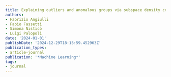 ```yaml
---
title: Explaining outliers and anomalous groups via subspace density contrastive loss
authors:
- Fabrizio Angiulli
- Fabio Fassetti
- Simona Nisticò
- Luigi Palopoli
date: '2024-01-01'
publishDate: '2024-12-29T18:15:59.452963Z'
publication_types:
- article-journal
publication: '*Machine Learning*'
tags:
- journal
---
```

